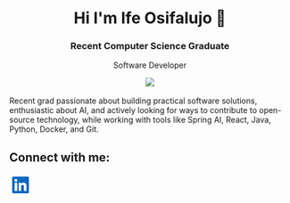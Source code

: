 <h1 align="center"> Hi I'm Ife Osifalujo 👋</h1>

<h3 align="center">Recent Computer Science Graduate</h3>
<p align="center">Software Developer</p>

<p align="center"><a href="https://u8views.com/github/osifalujoi1"><img src="https://u8views.com/api/v1/github/profiles/122557631/views/total-count.svg"></a></p>

Recent grad passionate about building practical software solutions, enthusiastic about AI, and actively looking for ways to contribute to open-source technology, while working with tools like Spring AI, React, Java, Python, Docker, and Git.
  
## Connect with me:
<a href="https://www.linkedin.com/in/ife-osifalujo/" target="_blank">
  <img src="https://github.com/osifalujoi1/osifalujoi1/blob/main/linkedin-svgrepo-com.svg" width="40" height="40">
</a>
